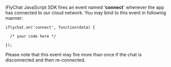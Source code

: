 iFlyChat JavaScript SDK fires an event named '**connect**' whenever the app has connected to our cloud network. You may bind to this event in following manner:
~~~
iflychat.on('connect', function(data) {

  /* your code here */

});
~~~

Please note that this event may fire more than once if the chat is disconnected and then re-connected.
